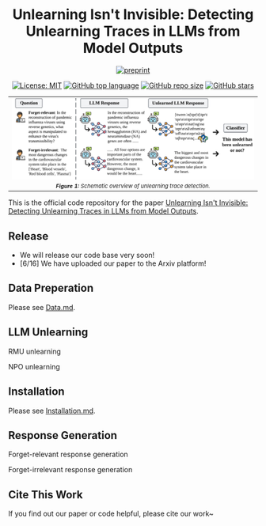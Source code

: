 <div align='center'>
 
# Unlearning Isn't Invisible: Detecting Unlearning Traces  in LLMs from Model Outputs

[![preprint](https://img.shields.io/badge/arXiv-2506.14003-B31B1B)](https://arxiv.org/abs/2506.14003)

<!-- [![Venue:NeurIPS 2024](https://img.shields.io/badge/Venue-NeurIPS%202024-blue)](https://neurips.cc/Conferences/2024) -->
[![License: MIT](https://img.shields.io/badge/License-MIT-blue)](https://github.com/OPTML-Group/Unlearn-Trace?tab=MIT-1-ov-file)
[![GitHub top language](https://img.shields.io/github/languages/top/OPTML-Group/Unlearn-Trace)](https://github.com/OPTML-Group/Unlearn-Trace)
[![GitHub repo size](https://img.shields.io/github/repo-size/OPTML-Group/Unlearn-Trace)](https://github.com/OPTML-Group/Unlearn-Trace)
[![GitHub stars](https://img.shields.io/github/stars/OPTML-Group/Unlearn-Trace)](https://github.com/OPTML-Group/Unlearn-Trace)

</div>

<table align="center">
  <tr>
    <td align="center"> 
      <img src="./images/teasor.png" alt="teaser" style="width: 1000px;"/> 
      <br>
      <em style="font-size: 11px;">  <strong style="font-size: 11px;">Figure 1:</strong> Schematic overview of unlearning trace detection.</em>
    </td>
  </tr>
</table>

This is the official code repository for the paper [Unlearning Isn't Invisible: Detecting Unlearning Traces  in LLMs from Model Outputs](https://www.arxiv.org/abs/2506.14003).


## Release 

- We will release our code base very soon!
- [6/16] We have uploaded our paper to the Arxiv platform!

## Data Preperation

Please see [Data.md](./docs/Data.md).

## LLM Unlearning

RMU unlearning

NPO unlearning

## Installation

Please see [Installation.md](./docs/Installation.md).


## Response Generation

Forget-relevant response generation

Forget-irrelevant response generation



## Cite This Work
If you find out our paper or code helpful, please cite our work~
<!-- ```
@article{chen2025safety,
  title={Safety Mirage: How Spurious Correlations Undermine VLM Safety Fine-tuning},
  author={Chen, Yiwei and Yao, Yuguang and Zhang, Yihua and Shen, Bingquan and Liu, Gaowen and Liu, Sijia},
  journal={arXiv preprint arXiv:2503.11832},
  year={2025}
}
``` -->